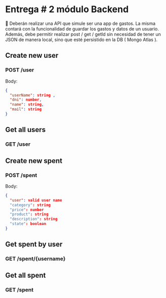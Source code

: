 # Entrega # 2 módulo Backend

📍 Deberán realizar una API que simule ser una app de gastos. La misma contará con la funcionalidad de guardar los gastos y datos de un usuario.
Además, debe permitir realizar post / get / getId sin necesidad de tener un JSON de manera local, sino que esté persistido en la DB ( Mongo Atlas ).

## Create new user

### POST /user

Body:

```json
{
  "userName": string ,
  "dni": number,
  "name": string,
  "mail": string
}
```

## Get all users

### GET /user

## Create new spent

### POST /spent

Body:

```json
{
  "user": valid user name
  "category": string
  "price": number
  "product": string
  "description": string
  "state": boolean
}
```

## Get spent by user

### GET /spent/{username}

## Get all spent

### GET /spent
